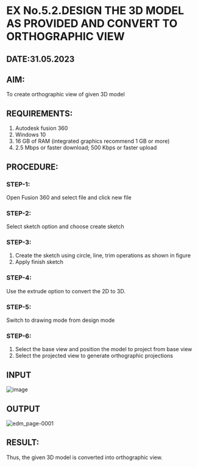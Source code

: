 # EX No.5.2.DESIGN THE 3D MODEL AS PROVIDED AND CONVERT TO ORTHOGRAPHIC VIEW
## DATE:31.05.2023

## AIM: 
To create orthographic view of given 3D model

## REQUIREMENTS: 
1. Autodesk fusion 360
2. Windows 10
3. 16 GB of RAM (integrated graphics recommend 1 GB or more)
4. 2.5 Mbps or faster download; 500 Kbps or faster upload 

## PROCEDURE:

### STEP-1:
Open Fusion 360 and select file and click new file

### STEP-2:
Select sketch option and choose create sketch

### STEP-3: 
1. Create the sketch using circle, line, trim operations as shown in figure
2. Apply finish sketch 

### STEP-4:
 Use the extrude option to convert the 2D to 3D.

### STEP-5:
Switch to drawing mode from design mode 
          
### STEP-6:
1. Select the base view and position the model to project from base view 
2. Select the projected view to generate orthographic projections

## INPUT
![image](https://user-images.githubusercontent.com/113594316/199412055-fa1f658d-65f4-42c2-9c3c-78c93512e905.png)

## OUTPUT

![edm_page-0001](https://github.com/VelasiriSreeja/EX-No.5.2.DESIGN-THE-3D-MODEL-AS-PROVIDED-AND-CONVERT-TO-ORTHOGRAPHIC-VIEW/assets/118344328/5edd3c33-1c78-451d-8565-e3eedd19e057)


## RESULT:
Thus, the given 3D model is converted into orthographic view.

